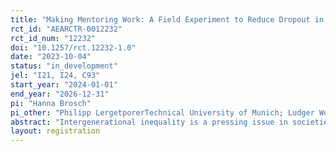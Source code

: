 ```yaml
---
title: "Making Mentoring Work: A Field Experiment to Reduce Dropout in a Nationwide Mentoring Program for Disadvantaged Youths"
rct_id: "AEARCTR-0012232"
rct_id_num: "12232"
doi: "10.1257/rct.12232-1.0"
date: "2023-10-04"
status: "in_development"
jel: "I21, I24, C93"
start_year: "2024-01-01"
end_year: "2026-12-31"
pi: "Hanna Brosch"
pi_other: "Philipp LergetporerTechnical University of Munich; Ludger Woessmannifo Institute; Katharina Wedelifo Institute"
abstract: "Intergenerational inequality is a pressing issue in societies worldwide, with Germany ranking among the most unequal countries regarding the influence of family background on children’s educational success. Interventions targeted at disadvantaged children, such as mentoring programs, have been demonstrated to be effective in compensating for the lack of family support and improving life outcomes of disadvantaged children. One of the most significant and pervasive problems that hampers efficacy of mentoring programs is the breakdown of mentoring relationships during the course of the program. High dropout rates pose a significant challenge to the effectiveness of mentoring programs, particularly for vulnerable adolescents at risk of dropping out. However, strategies to counteract program dropout have not yet been studied systematically. We address this research gap through a field experiment with a one-to-one online mentoring program for disadvantaged youths. We randomly provide financial incentives to mentees if they successfully complete the first months of their mentoring-relationship. "
layout: registration
---
```


